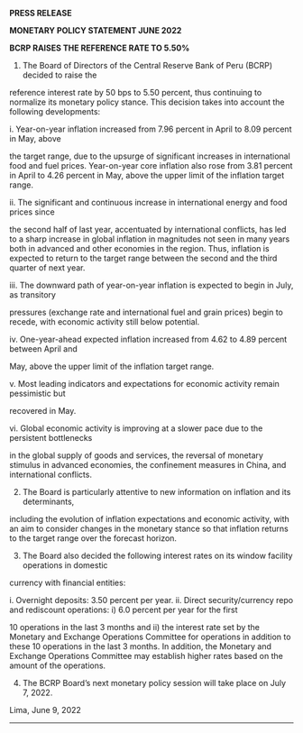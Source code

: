 **PRESS RELEASE**

**MONETARY POLICY STATEMENT JUNE 2022**

**BCRP RAISES THE REFERENCE RATE TO 5.50%**

1. The Board of Directors of the Central Reserve Bank of Peru (BCRP) decided to raise the

reference interest rate by 50 bps to 5.50 percent, thus continuing to normalize its monetary
policy stance. This decision takes into account the following developments:

i. Year-on-year inflation increased from 7.96 percent in April to 8.09 percent in May, above

the target range, due to the upsurge of significant increases in international food and
fuel prices. Year-on-year core inflation also rose from 3.81 percent in April to 4.26
percent in May, above the upper limit of the inflation target range.

ii. The significant and continuous increase in international energy and food prices since

the second half of last year, accentuated by international conflicts, has led to a sharp
increase in global inflation in magnitudes not seen in many years both in advanced and
other economies in the region. Thus, inflation is expected to return to the target range
between the second and the third quarter of next year.

iii. The downward path of year-on-year inflation is expected to begin in July, as transitory

pressures (exchange rate and international fuel and grain prices) begin to recede, with
economic activity still below potential.

iv. One-year-ahead expected inflation increased from 4.62 to 4.89 percent between April and

May, above the upper limit of the inflation target range.

v. Most leading indicators and expectations for economic activity remain pessimistic but

recovered in May.

vi. Global economic activity is improving at a slower pace due to the persistent bottlenecks

in the global supply of goods and services, the reversal of monetary stimulus in
advanced economies, the confinement measures in China, and international conflicts.

2. The Board is particularly attentive to new information on inflation and its determinants,

including the evolution of inflation expectations and economic activity, with an aim to consider
changes in the monetary stance so that inflation returns to the target range over the forecast
horizon.

3. The Board also decided the following interest rates on its window facility operations in domestic

currency with financial entities:

i. Overnight deposits: 3.50 percent per year.
ii. Direct security/currency repo and rediscount operations: i) 6.0 percent per year for the first

10 operations in the last 3 months and ii) the interest rate set by the Monetary and Exchange
Operations Committee for operations in addition to these 10 operations in the last 3 months.
In addition, the Monetary and Exchange Operations Committee may establish higher rates
based on the amount of the operations.

4. The BCRP Board’s next monetary policy session will take place on July 7, 2022.

Lima, June 9, 2022


-----

